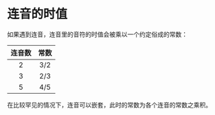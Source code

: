 # 连音的时值

如果遇到连音，连音里的音符的时值会被乘以一个约定俗成的常数：

| 连音数 | 常数  |
| :----: | :---: |
|  $2$   | $3/2$ |
|  $3$   | $2/3$ |
|  $5$   | $4/5$ |

在比较罕见的情况下，连音可以嵌套，此时的常数为各个连音的常数之乘积。
